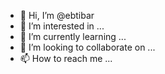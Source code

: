 - 👋 Hi, I’m @ebtibar
- 👀 I’m interested in ...
- 🌱 I’m currently learning ...
- 💞️ I’m looking to collaborate on ...
- 📫 How to reach me ...

<!---
ebtibar/ebtibar is a ✨ special ✨ repository because its `README.md` (this file) appears on your GitHub profile.
You can click the Preview link to take a look at your changes.
--->
